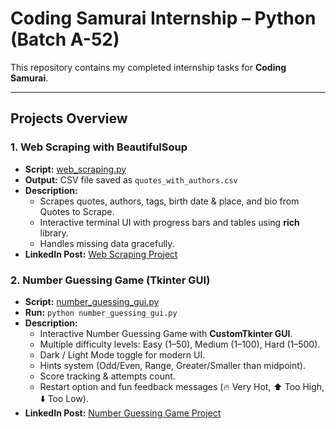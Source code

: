 # Coding Samurai Internship – Python (Batch A-52)

This repository contains my completed internship tasks for **Coding Samurai**.

---

## Projects Overview

### 1. Web Scraping with BeautifulSoup
- **Script:** [web_scraping.py](./Task-01-Web-Scraping/web_scraping.py)  
- **Output:** CSV file saved as `quotes_with_authors.csv`  
- **Description:** 
  - Scrapes quotes, authors, tags, birth date & place, and bio from Quotes to Scrape.  
  - Interactive terminal UI with progress bars and tables using **rich** library.  
  - Handles missing data gracefully.  
- **LinkedIn Post:** [Web Scraping Project](https://www.linkedin.com/posts/jayesh-joshi-953467311_python-webscraping-datascience-activity-7366906206965223424-zJcd)  

### 2. Number Guessing Game (Tkinter GUI)
- **Script:** [number_guessing_gui.py](./Task-02-Number-Guessing-GUI/number_guessing_gui.py)  
- **Run:** `python number_guessing_gui.py`  
- **Description:** 
  - Interactive Number Guessing Game with **CustomTkinter GUI**.  
  - Multiple difficulty levels: Easy (1–50), Medium (1–100), Hard (1–500).  
  - Dark / Light Mode toggle for modern UI.  
  - Hints system (Odd/Even, Range, Greater/Smaller than midpoint).  
  - Score tracking & attempts count.  
  - Restart option and fun feedback messages (🔥 Very Hot, ⬆️ Too High, ⬇️ Too Low).  
- **LinkedIn Post:** [Number Guessing Game Project](https://www.linkedin.com/posts/jayesh-joshi-953467311_python-customtkinter-tkinter-activity-7366907645179351040-W9e9)  
